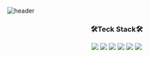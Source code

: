 <!-- ![header](https://capsule-render.vercel.app/api?type=waving&color=0:B3EBFF,100:FBC2EB&height=120&section=header&%text=Hi&nbsp;I'm&nbsp;Joohee&nbsp;lee&fontSize=50) -->
<!-- ![header](https://capsule-render.vercel.app/api?type=waving&color=0:FECC47,100:5A8D26&height=120&section=header&%text=Hi&nbsp;I'm&nbsp;Joohee&nbsp;lee&fontSize=50) -->
![header](https://capsule-render.vercel.app/api?type=waving&color=0:D0DE41,100:89C64D&height=120&section=header&%text=Hi&nbsp;I'm&nbsp;Joohee&nbsp;lee👋&fontSize=50)

<h3 align="center">🛠️Teck Stack🛠️</h3>
<p align="center">
<img src="https://img.shields.io/badge/Java-FFFFFF?style=flat&logo=Java&logoColor=black"/> 
<img src="https://img.shields.io/badge/C%2B%2B-FFFFFF?style=flat&logo=C%2B%2B&logoColor=black"/>
<img src="https://img.shields.io/badge/SpringBoot-FFFFFF?style=flat&logo=SpringBoot&logoColor=black"/>
<img src="https://img.shields.io/badge/MySQL-FFFFFF?style=flat&logo=MySQL&logoColor=black"/> 
<img src="https://img.shields.io/badge/Jira-FFFFFF?style=flat&logo=Jira&logoColor=black"/> 
<img src="https://img.shields.io/badge/Figma-FFFFFF?style=flat&logo=Figma&logoColor=black"/> 
</p>

<!-- <h3 align="center">🛠️Teck Stack🛠️</h3>
<p align="center">
<img src="https://img.shields.io/badge/Java-007396?style=flat&logo=Java&logoColor=white"/> 
<img src="https://img.shields.io/badge/C%2B%2B-00599C?style=flat&logo=C%2B%2B&logoColor=white"/>
<img src="https://img.shields.io/badge/SpringBoot-6DB33F?style=flat&logo=SpringBoot&logoColor=white"/>
<img src="https://img.shields.io/badge/MySQL-4479A1?style=flat&logo=MySQL&logoColor=white"/> 
<img src="https://img.shields.io/badge/Jira-0052CC?style=flat&logo=Jira&logoColor=white"/> 
<img src="https://img.shields.io/badge/Figma-F24E1E?style=flat&logo=Figma&logoColor=white"/> 
</p>

<p align="center">
 <img src="https://img.shields.io/badge/Swift-F05138?style=flat-square&logo=Swift&logoColor=white"/> 
 <img src="https://img.shields.io/badge/iOS-000000?style=flat-square&logo=iOS&logoColor=white"/>
 <img src="https://img.shields.io/badge/Unity-000000?style=flat-square&logo=Unity&logoColor=white"/>
 <img src="https://img.shields.io/badge/Redis-DC382D?style=flat-square&logo=Redis&logoColor=white"/>
 <img src="https://img.shields.io/badge/Firebase-FFCA28?style=flat-square&logo=Firebase&logoColor=white"/> 
 <img src="https://img.shields.io/badge/React-61DAFB?style=flat-square&logo=React&logoColor=white"/>
 <img src="https://img.shields.io/badge/Vue.js-4FC08D?style=flat-square&logo=Vue.js&logoColor=white"/>
 <img src="https://img.shields.io/badge/GitLab-FC6D26?style=flat-square&logo=GitLab&logoColor=white"/>
 <img src="https://img.shields.io/badge/Adobe Illustrator-FF9A00?style=flat-square&logo=Adobe Illustrator&logoColor=white"/
</p> -->

<!-- 
<h3 align="center">☁️Study Blog☁️</h3>
<p align="center">
 <a href="https://wngml56.tistory.com/"><img src="https://img.shields.io/badge/Tistory-09B3AF?style=flat-square&logo=Storyblok&logoColor=white"/></a>
<img src="https://img.shields.io/badge/Notion-f4eeed?style=flat-square&logo=Notion&logoColor=black"/>
 
</p>
</br>
</br>

<h3 align="center">💻Algorithm💻</h3>
<div align=center>
 
[![Solved.ac 프로필](http://mazassumnida.wtf/api/v2/generate_badge?boj=doohui96)](https://solved.ac/doohui96)
 
</div>
</br>
</br>

<h3 align="center">👋🏻Visitors👋🏻</h3>
<p align="center">
<a href="https://hits.seeyoufarm.com"><img src="https://hits.seeyoufarm.com/api/count/incr/badge.svg?url=https%3A%2F%2Fgithub.com%2FJ00HUI&count_bg=%2323C8D2&title_bg=%23555555&icon=github.svg&icon_color=%23E7E7E7&title=hits&edge_flat=false"/></a>
 </p> -->

<!-- <img src="https://img.shields.io/badge/Python-3766AB?style=flat-square&logo=Python&logoColor=white"/></a> -->
<!-- * version of npm used
* status of last build
* number of downloads happen over period of time
* license type -->
